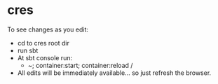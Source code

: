 cres
====

To see changes as you edit:
 * cd to cres root dir
 * run sbt
 * At sbt console run:
   * ~; container:start; container:reload /
 * All edits will be immediately available... so just refresh the browser.  
   